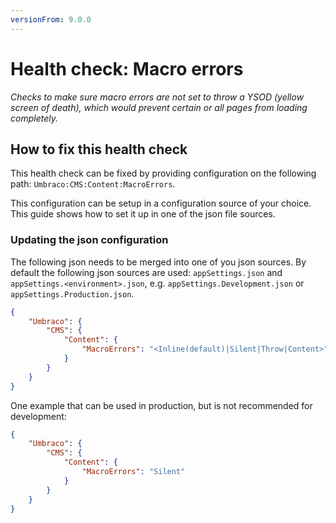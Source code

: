 ```yaml
---
versionFrom: 9.0.0
---
```


# Health check: Macro errors

_Checks to make sure macro errors are not set to throw a YSOD (yellow screen of death), which would prevent certain or all pages from loading completely._

## How to fix this health check

This health check can be fixed by providing configuration on the following path: `Umbraco:CMS:Content:MacroErrors`.

This configuration can be setup in a configuration source of your choice. This guide shows how to set it up in one of the json file sources.

### Updating the json configuration

The following json needs to be merged into one of you json sources. By default the following json sources are used: `appSettings.json` and `appSettings.<environment>.json`, e.g. `appSettings.Development.json` or `appSettings.Production.json`.

```json
{
    "Umbraco": {
        "CMS": {
            "Content": {
                "MacroErrors": "<Inline(default)|Silent|Throw|Content>"
            }
        }
    }
}
```

One example that can be used in production, but is not recommended for development:

```json
{
    "Umbraco": {
        "CMS": {
            "Content": {
                "MacroErrors": "Silent"
            }
        }
    }
}
```
